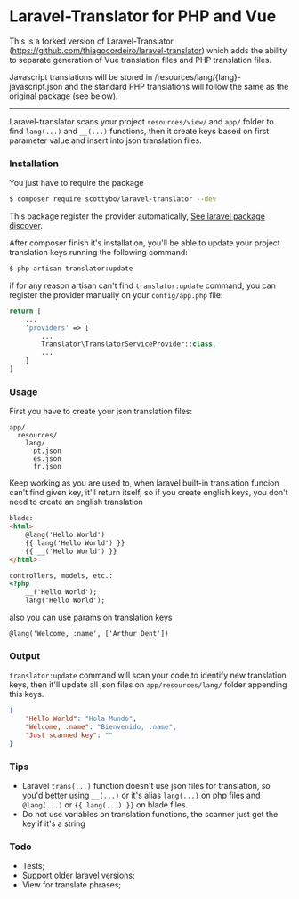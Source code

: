 # Laravel-Translator for PHP and Vue

This is a forked version of Laravel-Translator (https://github.com/thiagocordeiro/laravel-translator) which adds the ability to separate generation of Vue translation files and PHP translation files.

Javascript translations will be stored in /resources/lang/{lang}-javascript.json and the standard PHP translations will follow the same as the original package (see below).


----------

Laravel-translator scans your project `resources/view/` and `app/` folder to find `lang(...)` and `__(...)` functions, then it create keys based on first parameter value and insert into json translation files.

### Installation

You just have to require the package

```sh
$ composer require scottybo/laravel-translator --dev
```

This package register the provider automatically,
[See laravel package discover](https://laravel.com/docs/5.5/packages#package-discovery).

After composer finish it's installation, you'll be able to update your project translation keys running the following command:
```sh
$ php artisan translator:update
```

if for any reason artisan can't find `translator:update` command, you can register the provider manually on your `config/app.php` file:

```php
return [
    ...
    'providers' => [
        ...
        Translator\TranslatorServiceProvider::class,
        ...
    ]
]
```

### Usage
First you have to create your json translation files:
```
app/
  resources/
    lang/
      pt.json
      es.json
      fr.json
```
Keep working as you are used to, when laravel built-in translation funcion can't find given key, it'll return itself, so if you create english keys, you don't need to create an english translation 
```html
blade:
<html>
    @lang('Hello World')
    {{ lang('Hello World') }}
    {{ __('Hello World') }}
</html>

controllers, models, etc.:
<?php
    __('Hello World');
    lang('Hello World');
```

also you can use params on translation keys
```
@lang('Welcome, :name', ['Arthur Dent'])
```

### Output
`translator:update` command will scan your code to identify new translation keys, then it'll update all json files on `app/resources/lang/` folder appending this keys.

```json
{
    "Hello World": "Hola Mundo",
    "Welcome, :name": "Bienvenido, :name",
    "Just scanned key": ""
}
```

### Tips
 - Laravel `trans(...)` function doesn't use json files for translation, so you'd better using `__(...)` or it's alias `lang(...)` on php files and `@lang(...)` or `{{ lang(...) }}` on blade files.
 - Do not use variables on translation functions, the scanner just get the key if it's a string

### Todo
- Tests;
- Support older laravel versions;
- View for translate phrases;
